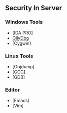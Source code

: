 ## Security In Server

### Windows Tools
- [IDA PRO]
- [OllyDbg](http://www.ollydbg.de/)
- [Cygwin]

### Linux Tools
- [Objdump]
- [GCC]
- [GDB]

### Editor
- [Emacs]
- [Vim]

